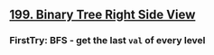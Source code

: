 ## [199. Binary Tree Right Side View](https://leetcode.com/problems/binary-tree-right-side-view/?envType=study-plan-v2&envId=leetcode-75)
### FirstTry: BFS - get the last `val` of every level
